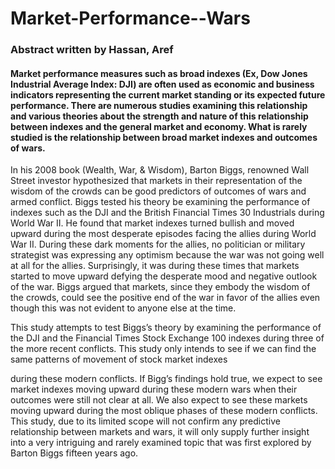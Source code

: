 # Market-Performance--Wars

### Abstract written by Hassan, Aref

#### Market performance measures such as broad indexes (Ex, Dow Jones Industrial Average Index: DJI) are often used as economic and business indicators representing the current market standing or its expected future performance. There are numerous studies examining this relationship and various theories about the strength and nature of this relationship between indexes and the general market and economy. What is rarely studied is the relationship between broad market indexes and outcomes of wars.

In his 2008 book (Wealth, War, & Wisdom), Barton Biggs, renowned Wall Street investor hypothesized that markets in their representation of the wisdom of the crowds can be good predictors of outcomes of wars and armed conflict. Biggs tested his theory be examining the performance of indexes such as the DJI and the British Financial Times 30 Industrials during World War II. He found that market indexes turned bullish and moved upward during the most desperate episodes facing the allies during World War II. During these dark moments for the allies, no politician or military strategist was expressing any optimism because the war was not going well at all for the allies. Surprisingly, it was during these times that markets started to move upward defying the desperate mood and negative outlook of the war. Biggs argued that markets, since they embody the wisdom of the crowds, could see the positive end of the war in favor of the allies even though this was not evident to anyone else at the time.

This study attempts to test Biggs’s theory by examining the performance of the DJI and the Financial Times Stock Exchange 100 indexes during three of the more recent conflicts. This study only intends to see if we can find the same patterns of movement of stock market indexes

during these modern conflicts. If Bigg’s findings hold true, we expect to see market indexes moving upward during these modern wars when their outcomes were still not clear at all. We also expect to see these markets moving upward during the most oblique phases of these modern conflicts. This study, due to its limited scope will not confirm any predictive relationship between markets and wars, it will only supply further insight into a very intriguing and rarely examined topic that was first explored by Barton Biggs fifteen years ago.
